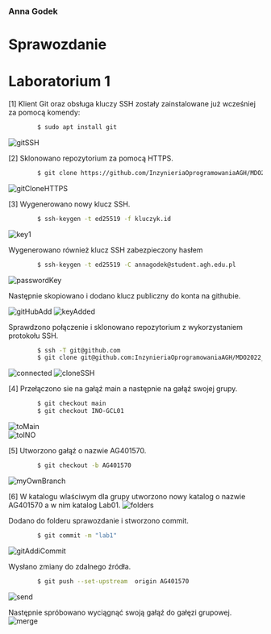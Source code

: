 ### Anna Godek
# Sprawozdanie 
# Laboratorium 1
[1] Klient Git oraz obsługa kluczy SSH zostały zainstalowane już wcześniej za pomocą komendy: 
```bash
		$ sudo apt install git
```

![gitSSH](gitSSH.png)

[2] Sklonowano repozytorium za pomocą HTTPS.
```bash
		$ git clone https://github.com/InzynieriaOprogramowaniaAGH/MDO2022_S.git
```

![gitCloneHTTPS](gitCloneHTTPS.png)

[3] Wygenerowano nowy klucz SSH.
```bash
		$ ssh-keygen -t ed25519 -f kluczyk.id
```

![key1](key1.png)

Wygenerowano również klucz SSH zabezpieczony hasłem
```bash
		$ ssh-keygen -t ed25519 -C annagodek@student.agh.edu.pl
```

![passwordKey](passwordKey.png)

Następnie skopiowano i dodano klucz publiczny do konta na githubie. 

![gitHubAdd](gitHubAdd.png)
![keyAdded](keyAdded.png)

Sprawdzono połączenie i sklonowano repozytorium z wykorzystaniem protokołu SSH.
```bash
		$ ssh -T git@github.com
		$ git clone git@github.com:InzynieriaOprogramowaniaAGH/MDO2022_S.git
```

![connected](connected.png)
![cloneSSH](cloneSSH.png)

[4] Przełączono sie na gałąź main a następnie na gałąź swojej grupy.
```bash
		$ git checkout main
		$ git checkout INO-GCL01
```

![toMain](toMain.png)   
![toINO](toINO.png)

[5] Utworzono gałąź o nazwie AG401570.
```bash
		$ git checkout -b AG401570
```

![myOwnBranch](myOwnBranch.png)

[6] W katalogu wlaściwym dla grupy utworzono nowy katalog o nazwie AG401570 a w nim katalog Lab01.
![folders](folders.png)

Dodano do folderu sprawozdanie i stworzono commit.
```bash
		$ git commit -m "lab1"
```

![gitAddiCommit](gitAddiCommit.png)

Wysłano zmiany do zdalnego źródła.
```bash
		$ git push --set-upstream  origin AG401570
```

![send](send.png)

Następnie spróbowano wyciągnąć swoją gałąź do gałęzi grupowej.
![merge](merge.png)
